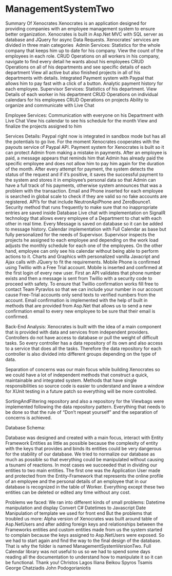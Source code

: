 # ManagementSystemTwo
Summary Of Xenocrates
Xenocrates is an application designed for providing companies with an employee management system to ensure better organization. Xenocrates is built in Asp.Net MVC with SQL server as database and JQuery for async Data Requests.
Xenocrates’ services are divided in three main categories  Admin Services:
Statistics for the whole company that keeps him up to date for his company.
View the count of the employees in each role.
CRUD Operations on all workers in his company, navigate to find every detail he wants about his employees
CRUD Operations on all of his departments and see specific details of each department
View all active but also finished projects in all of his departments with details.
Integrated Payment system with Paypal that allows him to pay fast with a click of a button.
Analytic payment history for each employee.
Supervisor Services:
Statistics of his department.
View Details of each worker in his department
CRUD Operations on individual calendars for his employees
CRUD Operations on projects
Ability to organize and communicate with Live Chat

Employee Services:
Communication with everyone on his Department with Live Chat
View his calendar to see his schedule for the month
View and finalize the projects assigned to him

Services Details: 
Paypal right now is integrated in sandbox mode but has all the potentials to go live. For the moment Xenocrates cooperates with the payouts service of Paypal API. Payment system for Xenocrates is built so it can protect Admin from making a mistake in payments. After an employee is paid, a message appears that reminds him that Admin has already paid the specific employee and does not allow him to pay him again for the duration of the month. After every attempt for payment, the system detects the status of the request and if it’s positive, it saves the successful payment to the system and stores it in employee’s personal data so that Admin can have a full track of his payments, otherwise system announces that was a problem with the transaction.
Email and Phone inserted for each employee is searched in global scale to check if they are valid so no fake accounts are registered. API’s for that include NeutronApiPhone and ZeroBounce1.
Security method that runs frequently to make sure that no inappropriate entries are saved inside Database
Live chat with implementation on SignalR technology that allows every employee of a Department to chat with each other in real time. Every Message is saved on database so it can be added to message history.
Calendar implementation with Full Calendar as base but fully personalized for the needs of Supervisor. Supervisor inspects the projects he assigned to each employee and depending on the work load adjusts the monthly schedule for each one of the employees. On the other hand, employee can only see his calendar without being able to perform actions to it.
Charts and Graphics with personalized vanilla Javacript and Ajax calls with JQuery to fit the requirements.
Mobile Phone is confirmed using Twillio with a Free Trial account. Mobile is inserted and confirmed at the first login of every new user. First an API validates that phone number exists and then a message is sent from Twillio with a security code to proceed with safety. To ensure that Twillio confirmation works fill free to contact Team Pyravlos so that we can include your number in our account cause Free-Trial accounts only send texts to verified numbers from the account.
Email confirmation is implemented with the help of built in methods that are provided from Asp.Net that allows us to send a new confirmation email to every new employee to be sure that their email is confirmed.

Back-End Analysis: 
Xenocrates is built with the idea of a main component that is provided with data and services from independent providers. Controllers do not have access to database or pull the weight of difficult tasks. So every controller has a data repository of its own and also access to a service that does all the tasks. Therefore the data repository for each controller is also divided into different groups depending on the type of data.


Separation of concerns was our main focus while building Xenocrates so we could have a lot of independent methods that construct a quick, maintainable and integrated system.
Methods that have single responsibilities so source code is easier to understand and leave a window for XUnit testing in a future patch so everything will be more controlled.

SortingAndFiltering repository and also a repository for the Viewbags were implemented following the data repository pattern. Everything that needs to be done so that the rule of “Don’t repeat yourself” and the separation of concerns is achieved.






Database Schema: 

Database was designed and created with a main focus, interact with Entity Framework Entities as little as possible because the complexity of entity with the keys that provides and binds its entities could be very dangerous for the stability of our database. We tried to normalize our database as much as possible so that everything could be manipulated without causing a tsunami of reactions. In most cases we succeeded that in dividing our entities to two main entities. The first one was the Application User made and protected from the Entity-Framework that represents the online profile of an employee and the personal details of an employee that in our database is recognized in the table of Worker. Everything except these two entities can be deleted or edited any time without any cost.


Problems we faced:
 We ran into different kinds of small problems:
Datetime manipulation and display
Convert C# Datetimes to Javascript Date
Manipulation of template we used for front end
But the problems that troubled us more:
Alpha version of Xenocrates was built around table of Asp.NetUsers and after adding foreign keys and relationships between the Frameworks entities and custom entities made from us the system started to complain because the keys assigned to Asp.NetUsers were exposed. So we had to start again and find the way to the final design of the database. That is why the folder is named ManagementSystemVersionTwo.
Full Calendar library was not useful to us so we had to spend some days reading all the documentation to understand how to manipulate it so it can be functional.
Thank you!
 Christos Lagos
Iliana Beikou
Spyros Tsamis
George Chatziadis
John Podogorianiotis
